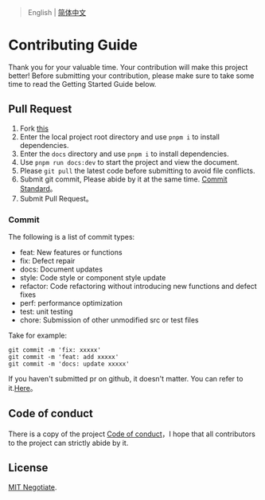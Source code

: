 > English | [简体中文](./CONTRIBUTING.zh-CN.md)

# Contributing Guide

Thank you for your valuable time. Your contribution will make this project better! Before submitting your contribution, please make sure to take some time to read the Getting Started Guide below.


## Pull Request

1. Fork [this](https://github.com/tsinghua-lau/fusion-ui)
2. Enter the local project root directory and use ```pnpm i``` to install dependencies.
3. Enter the ```docs``` directory and use ```pnpm i``` to install dependencies.
4. Use ```pnpm run docs:dev``` to start the project and view the document.
5. Please ```git pull``` the latest code before submitting to avoid file conflicts.
6. Submit git commit, Please abide by it at the same time. [Commit Standard](#Commit)。
7. Submit Pull Request。

### Commit

The following is a list of commit types:

- feat: New features or functions
- fix: Defect repair
- docs: Document updates
- style: Code style or component style update
- refactor: Code refactoring without introducing new functions and defect fixes
- perf: performance optimization
- test: unit testing 
- chore: Submission of other unmodified src or test files

Take for example:
```
git commit -m 'fix: xxxxx'
git commit -m 'feat: add xxxxx'
git commit -m 'docs: update xxxxx'
```
If you haven't submitted pr on github, it doesn't matter. You can refer to it.[Here](https://blog.csdn.net/gentleman_hua/article/details/123816150?ops_request_misc=%257B%2522request%255Fid%2522%253A%2522169199126416800188573391%2522%252C%2522scm%2522%253A%252220140713.130102334.pc%255Fblog.%2522%257D&request_id=169199126416800188573391&biz_id=0&utm_medium=distribute.pc_search_result.none-task-blog-2~blog~first_rank_ecpm_v1~rank_v31_ecpm-1-123816150-null-null.268^v1^koosearch&utm_term=pr&spm=1018.2226.3001.4450)。

## Code of conduct

There is a copy of the project [Code of conduct](./CODE_OF_CONDUCT.md)，I hope that all contributors to the project can strictly abide by it.

## License

[MIT Negotiate](./LICENSE).
